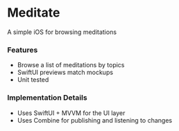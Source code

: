 # Meditate
A simple iOS for browsing meditations

### Features

* Browse a list of meditations by topics
* SwiftUI previews match mockups
* Unit tested

### Implementation Details

* Uses SwiftUI + MVVM for the UI layer
* Uses Combine for publishing and listening to changes
